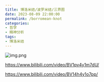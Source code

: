```yaml
---
title: 博洛米结/波罗米结/三界图
date: 2023-08-09 22:00:00
permalink: /borromean-knot
categories:
- 哲学
- 精神分析
tags:
- 博洛米结
---
```



![img.png](/images/lacan/borromean-knot-1.png)

https://www.bilibili.com/video/BV1pv4y1m7dU/

https://www.bilibili.com/video/BV14h4y1o7pp/